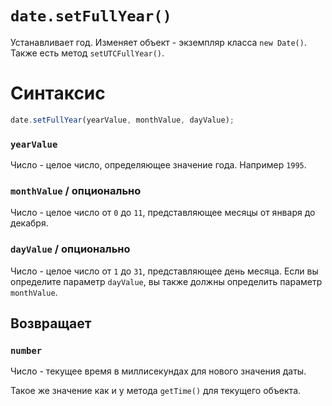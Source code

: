 # `date.setFullYear()`

Устанавливает год. Изменяет объект - экземпляр класса `new Date()`. Также есть метод `setUTCFullYear()`.

# Cинтаксис

```js
date.setFullYear(yearValue, monthValue, dayValue);
```

### `yearValue`

Число - целое число, определяющее значение года. Например `1995`.

### `monthValue` / опционально

Число - целое число от `0` до `11`, представляющее месяцы от января до декабря.

### `dayValue` / опционально

Число - целое число от `1` до `31`, представляющее день месяца. 
Если вы определите параметр `dayValue`, вы также должны определить параметр `monthValue`.

## Возвращает

### `number`

Число - текущее время в миллисекундах для нового значения даты.

Такое же значение как и у метода `getTime()` для текущего объекта.
